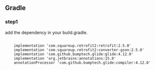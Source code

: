 

## Gradle


### step1
add the dependency in your build.gradle.

```

    implementation 'com.squareup.retrofit2:retrofit:2.5.0'
    implementation 'com.squareup.retrofit2:converter-gson:2.5.0'
    implementation 'com.github.bumptech.glide:glide:4.12.0'
    implementation 'org.jetbrains:annotations:15.0'
    annotationProcessor 'com.github.bumptech.glide:compiler:4.12.0'

```
